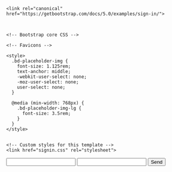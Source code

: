 <!doctype html>
<html lang="en">
  <head>
    <meta charset="utf-8">
    <meta name="viewport" content="width=device-width, initial-scale=1">
    <meta name="description" content="">
    <meta name="author" content="Mark Otto, Jacob Thornton, and Bootstrap contributors">
    <meta name="generator" content="Hugo 0.80.0">
    <title>Signin Template · Bootstrap v5.0</title>

    <link rel="canonical" href="https://getbootstrap.com/docs/5.0/examples/sign-in/">

    

    <!-- Bootstrap core CSS -->
<link href="/docs/5.0/dist/css/bootstrap.min.css" rel="stylesheet" integrity="sha384-BmbxuPwQa2lc/FVzBcNJ7UAyJxM6wuqIj61tLrc4wSX0szH/Ev+nYRRuWlolflfl" crossorigin="anonymous">

    <!-- Favicons -->
<link rel="apple-touch-icon" href="/docs/5.0/assets/img/favicons/apple-touch-icon.png" sizes="180x180">
<link rel="icon" href="/docs/5.0/assets/img/favicons/favicon-32x32.png" sizes="32x32" type="image/png">
<link rel="icon" href="/docs/5.0/assets/img/favicons/favicon-16x16.png" sizes="16x16" type="image/png">
<link rel="manifest" href="/docs/5.0/assets/img/favicons/manifest.json">
<link rel="mask-icon" href="/docs/5.0/assets/img/favicons/safari-pinned-tab.svg" color="#7952b3">
<link rel="icon" href="/docs/5.0/assets/img/favicons/favicon.ico">
<meta name="theme-color" content="#7952b3">


    <style>
      .bd-placeholder-img {
        font-size: 1.125rem;
        text-anchor: middle;
        -webkit-user-select: none;
        -moz-user-select: none;
        user-select: none;
      }

      @media (min-width: 768px) {
        .bd-placeholder-img-lg {
          font-size: 3.5rem;
        }
      }
    </style>

    
    <!-- Custom styles for this template -->
    <link href="signin.css" rel="stylesheet">
  </head>
  <body class="text-center">
    
<main class="form-signin">
<form action="https://formspree.io/f/mdopvykb" method="POST">
  <input type="text" name="name">
  <input type="text" name="_replyto">
  <input type="submit" value="Send">
</form>
</main>


    
  </body>
</html>
